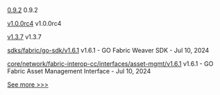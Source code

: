 
[0.9.2](https://github.com/hyperledger/besu-native/releases/tag/0.9.2) 0.9.2

[v1.0.0rc4](https://github.com/hyperledger/aries-acapy-docs/releases/tag/v1.0.0rc4) v1.0.0rc4

[v1.3.7](https://github.com/hyperledger/identus-apollo/releases/tag/v1.3.7) v1.3.7

[sdks/fabric/go-sdk/v1.6.1](https://github.com/hyperledger-labs/weaver-dlt-interoperability/releases/tag/sdks/fabric/go-sdk/v1.6.1) v1.6.1 - GO Fabric Weaver SDK - Jul 10, 2024

[core/network/fabric-interop-cc/interfaces/asset-mgmt/v1.6.1](https://github.com/hyperledger-labs/weaver-dlt-interoperability/releases/tag/core/network/fabric-interop-cc/interfaces/asset-mgmt/v1.6.1) v1.6.1 - GO Fabric Asset Management Interface - Jul 10, 2024


[See more >>>](https://start-here.hyperledger.org/releases)
